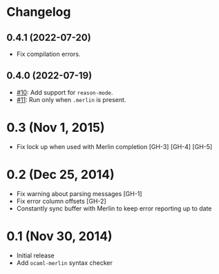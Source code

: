 # Changelog

## 0.4.1 (2022-07-20)

- Fix compilation errors.

## 0.4.0 (2022-07-19)

- [#10](https://github.com/flycheck/flycheck-ocaml/pull/10): Add support for `reason-mode`.
- [#11](https://github.com/flycheck/flycheck-ocaml/issues/11): Run only when `.merlin` is present.

0.3 (Nov 1, 2015)
=================

- Fix lock up when used with Merlin completion [GH-3] [GH-4] [GH-5]

0.2 (Dec 25, 2014)
==================

- Fix warning about parsing messages [GH-1]
- Fix error column offsets [GH-2]
- Constantly sync buffer with Merlin to keep error reporting up to date

0.1 (Nov 30, 2014)
==================

- Initial release
- Add `ocaml-merlin` syntax checker
